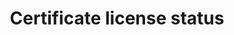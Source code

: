---
title: 'Certificate license status'
field: 'is.certificate.licenseStatus'
slug: 'certification-certificate-license-status'
description: 'Whether a certificate license is valid or suspended'
comment: 'Select from control list'
required: False
vocabulary: 'vocabulary.txt'
module: 'Certificate'
cluster: 'Certification'
policy: 'Controlled value. Single select from control list.'
layout: 'home'
---